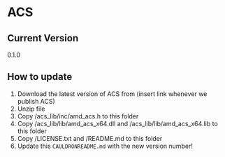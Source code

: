 # ACS

## Current Version
0.1.0

## How to update
1. Download the latest version of ACS from (insert link whenever we publish ACS)
1. Unzip file
1. Copy <acsfolder>/acs_lib/inc/amd_acs.h to this folder
1. Copy <acsfolder>/acs_lib/lib/amd_acs_x64.dll and <acsfolder>/acs_lib/lib/amd_acs_x64.lib to this folder
1. Copy <acsfolder>/LICENSE.txt and <acsfolder>/README.md to this folder
1. Update this `CAULDRONREADME.md` with the new version number!
